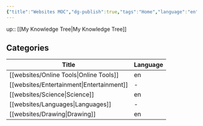 ```yaml
---
{"title":"Websites MOC","dg-publish":true,"tags":"Home","language":"en","permalink":"/websites/websites/","dgPassFrontmatter":true}
---
```


up:: [[My Knowledge Tree\|My Knowledge Tree]]

## Categories
| Title                                        | Language |
| -------------------------------------------- | -------- |
| [[websites/Online Tools\|Online Tools]]   | en       |
| [[websites/Entertainment\|Entertainment]] | \-       |
| [[websites/Science\|Science]]             | en       |
| [[websites/Languages\|Languages]]         | \-       |
| [[websites/Drawing\|Drawing]]             | en       |

